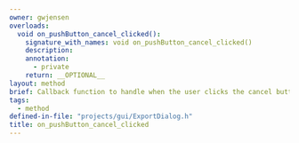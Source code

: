 ```yaml
---
owner: gwjensen
overloads:
  void on_pushButton_cancel_clicked():
    signature_with_names: void on_pushButton_cancel_clicked()
    description:
    annotation:
      - private
    return: __OPTIONAL__
layout: method
brief: Callback function to handle when the user clicks the cancel button.
tags:
  - method
defined-in-file: "projects/gui/ExportDialog.h"
title: on_pushButton_cancel_clicked
---
```


